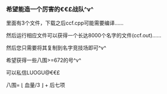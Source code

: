 ### 希望能造一个厉害的€€£战队^v^

里面有3个文件，下载之后ccf.cpp可能需要编译……

然后运行相应文件可以获得一个长达8000个名字的文件(ccf.out)……

然后您只需要将其复制到名字竞技场即可^v^

希望获得一些八围>=672的号^v^

可以私信LUOGU@€€£

八围= $\lfloor$ 血量/3 $\rfloor$ + 后七项
